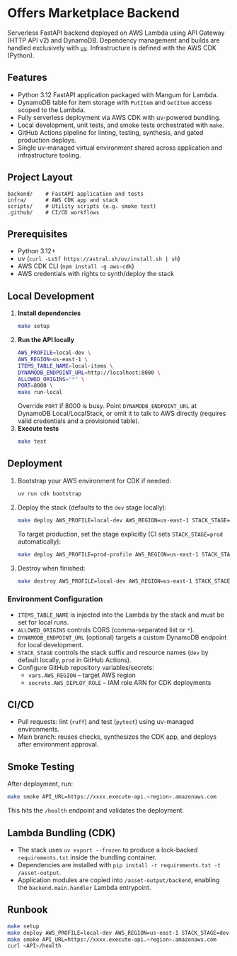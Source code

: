 # Offers Marketplace Backend

Serverless FastAPI backend deployed on AWS Lambda using API Gateway (HTTP API v2) and DynamoDB. Dependency management and builds are handled exclusively with [`uv`](https://github.com/astral-sh/uv). Infrastructure is defined with the AWS CDK (Python).

## Features
- Python 3.12 FastAPI application packaged with Mangum for Lambda.
- DynamoDB table for item storage with `PutItem` and `GetItem` access scoped to the Lambda.
- Fully serverless deployment via AWS CDK with uv-powered bundling.
- Local development, unit tests, and smoke tests orchestrated with `make`.
- GitHub Actions pipeline for linting, testing, synthesis, and gated production deploys.
- Single uv-managed virtual environment shared across application and infrastructure tooling.

## Project Layout
```
backend/    # FastAPI application and tests
infra/      # AWS CDK app and stack
scripts/    # Utility scripts (e.g. smoke test)
.github/    # CI/CD workflows
```

## Prerequisites
- Python 3.12+
- uv (`curl -LsSf https://astral.sh/uv/install.sh | sh`)
- AWS CDK CLI (`npm install -g aws-cdk`)
- AWS credentials with rights to synth/deploy the stack

## Local Development
1. **Install dependencies**
   ```bash
   make setup
   ```
2. **Run the API locally**
   ```bash
   AWS_PROFILE=local-dev \
   AWS_REGION=us-east-1 \
   ITEMS_TABLE_NAME=local-items \
   DYNAMODB_ENDPOINT_URL=http://localhost:8000 \
   ALLOWED_ORIGINS="*" \
   PORT=8000 \
   make run-local
   ```
   Override `PORT` if 8000 is busy. Point `DYNAMODB_ENDPOINT_URL` at DynamoDB Local/LocalStack, or omit it to talk to AWS directly (requires valid credentials and a provisioned table).
3. **Execute tests**
   ```bash
   make test
   ```

## Deployment
1. Bootstrap your AWS environment for CDK if needed:
   ```bash
   uv run cdk bootstrap
   ```
2. Deploy the stack (defaults to the `dev` stage locally):
   ```bash
   make deploy AWS_PROFILE=local-dev AWS_REGION=us-east-1 STACK_STAGE=dev
   ```
   To target production, set the stage explicitly (CI sets `STACK_STAGE=prod` automatically):
   ```bash
   make deploy AWS_PROFILE=prod-profile AWS_REGION=us-east-1 STACK_STAGE=prod
   ```
3. Destroy when finished:
   ```bash
   make destroy AWS_PROFILE=local-dev AWS_REGION=us-east-1 STACK_STAGE=dev
   ```

### Environment Configuration
- `ITEMS_TABLE_NAME` is injected into the Lambda by the stack and must be set for local runs.
- `ALLOWED_ORIGINS` controls CORS (comma-separated list or `*`).
- `DYNAMODB_ENDPOINT_URL` (optional) targets a custom DynamoDB endpoint for local development.
- `STACK_STAGE` controls the stack suffix and resource names (`dev` by default locally, `prod` in GitHub Actions).
- Configure GitHub repository variables/secrets:
  - `vars.AWS_REGION` – target AWS region
  - `secrets.AWS_DEPLOY_ROLE` – IAM role ARN for CDK deployments

## CI/CD
- Pull requests: lint (`ruff`) and test (`pytest`) using uv-managed environments.
- Main branch: reuses checks, synthesizes the CDK app, and deploys after environment approval.

## Smoke Testing
After deployment, run:
```bash
make smoke API_URL=https://xxxx.execute-api.<region>.amazonaws.com
```
This hits the `/health` endpoint and validates the deployment.

## Lambda Bundling (CDK)
- The stack uses `uv export --frozen` to produce a lock-backed `requirements.txt` inside the bundling container.
- Dependencies are installed with `pip install -r requirements.txt -t /asset-output`.
- Application modules are copied into `/asset-output/backend`, enabling the `backend.main.handler` Lambda entrypoint.

## Runbook
```bash
make setup
make deploy AWS_PROFILE=local-dev AWS_REGION=us-east-1 STACK_STAGE=dev
make smoke API_URL=https://xxxx.execute-api.<region>.amazonaws.com
curl <API>/health
```
